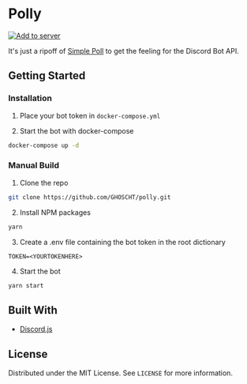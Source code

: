 # Polly

[![Add to server](https://img.shields.io/badge/Polly-Add%20to%20server-brightgreen?logo=discord&style=for-the-badge)](https://discord.com/oauth2/authorize?client_id=812350686041735168&permissions=3072&scope=bot%20applications.commands)

It's just a ripoff of [Simple Poll](https://top.gg/bot/simplepoll) to get the feeling for the Discord Bot API.

## Getting Started

### Installation

1. Place your bot token  in ``docker-compose.yml``

2. Start the bot with docker-compose

```sh
docker-compose up -d
```

### Manual Build

1. Clone the repo

```sh
git clone https://github.com/GHOSCHT/polly.git
```

2. Install NPM packages

```sh
yarn
```

3. Create a .env file containing the bot token in the root dictionary

```
TOKEN=<YOURTOKENHERE>
```

4. Start the bot

```sh
yarn start
```

## Built With

- [Discord.js](https://discord.js.org/)

## License

Distributed under the MIT License. See `LICENSE` for more information.
